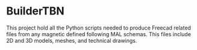 # BuilderTBN
This project hold all the Python scripts needed to produce Freecad related files from any magnetic defined following MAL schemas. This files include 2D and 3D models, meshes, and technical drawings.
